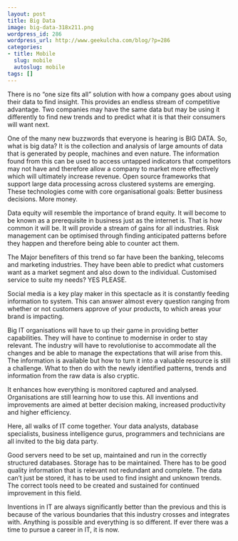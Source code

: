 ```yaml
---
layout: post
title: Big Data
image: big-data-318x211.png
wordpress_id: 286
wordpress_url: http://www.geekulcha.com/blog/?p=286
categories:
- title: Mobile
  slug: mobile
  autoslug: mobile
tags: []
---
```

There is no “one size fits all” solution with how a company goes about using their data to find insight. This provides an endless stream of competitive advantage. Two companies may have the same data but may be using it differently to find new trends and to predict what it is that their consumers will want next.  One of the many new buzzwords that everyone is hearing is BIG DATA. So, what is big data? It is the collection and analysis of large amounts of data that is generated by people, machines and even nature. The information found from this can be used to access untapped indicators that competitors may not have and therefore allow a company to market more effectively which will ultimately increase revenue. Open source frameworks that support large data processing across clustered systems are emerging. These technologies come with core organisational goals: Better business decisions. More money.  Data equity will resemble the importance of brand equity. It will become to be known as a prerequisite in business just as the internet is. That is how common it will be. It will provide a stream of gains for all industries. Risk management can be optimised through finding anticipated patterns before they happen and therefore being able to counter act them.  The Major benefiters of this trend so far have been the banking, telecoms and marketing industries. They have been able to predict what customers want as a market segment and also down to the individual. Customised service to suite my needs? YES PLEASE.  Social media is a key play maker in this spectacle as it is constantly feeding information to system. This can answer almost every question ranging from whether or not customers approve of your products, to which areas your brand is impacting.  Big IT organisations will have to up their game in providing better capabilities. They will have to continue to modernise in order to stay relevant. The industry will have to revolutionise to accommodate all the changes and be able to manage the expectations that will arise from this. The information is available but how to turn it into a valuable resource is still a challenge. What to then do with the newly identified patterns, trends and information from the raw data is also cryptic.  It enhances how everything is monitored captured and analysed. Organisations are still learning how to use this. All inventions and improvements are aimed at better decision making, increased productivity and higher efficiency.  Here, all walks of IT come together. Your data analysts, database specialists, business intelligence gurus, programmers and technicians are all invited to the big data party.  Good servers need to be set up, maintained and run in the correctly structured databases. Storage has to be maintained. There has to be good quality information that is relevant not redundant and complete. The data can’t just be stored, it has to be used to find insight and unknown trends. The correct tools need to be created and sustained for continued improvement in this field.  Inventions in IT are always significantly better than the previous and this is because of the various boundaries that this industry crosses and integrates with. Anything is possible and everything is so different. If ever there was a time to pursue a career in IT, it is now.

